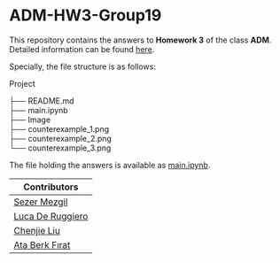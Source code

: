 # ADM-HW3-Group19

This repository contains the answers to **Homework 3** of the class **ADM**. Detailed information can be found [here](https://github.com/Sapienza-University-Rome/ADM/blob/master/2024/Homework_3/README.md).

Specially, the file structure is as follows:
         
Project
         
├── README.md         
├── main.ipynb            
├── Image                            
       ├── counterexample_1.png             
       ├── counterexample_2.png  
       └── counterexample_3.png          
 
The file holding the answers is available as [main.ipynb](https://github.com/TealMango/ADM-HW3-Group19/blob/main/main.ipynb).


| Contributors                                                   |
|----------------------------------------------------------------|
| [Sezer Mezgil](https://github.com/sezermzgl)                   |
| [Luca De Ruggiero](https://github.com/LucaDeRuggiero02)        |
| [Chenjie Liu](https://github.com/TealMango)                    |
| [Ata Berk Fırat](https://github.com/ataberk771)                |
